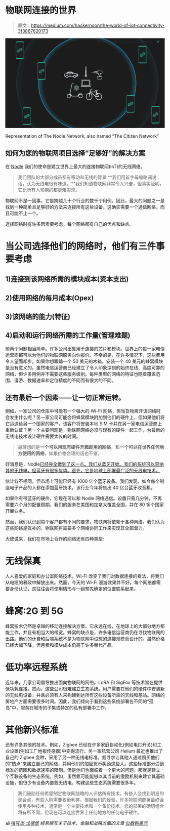 # 物联网连接的世界

> 原文：<https://medium.com/hackernoon/the-world-of-iot-connectivity-3f3867620173>

![](img/40683afa7d4ef335c5b03edf7986efa8.png)

Representation of The Nodle Network, also named “The Citizen Network”

## 如何为您的物联网项目选择“足够好”的解决方案

在 [Nodle](http://nodle.io) 我们的使命是建立世界上最大的连接物联网(IoT)的无线网络。

> 我们团队的大部分成员都有移动和无线的背景:**我们用首字母缩略词说话，认为无线电很有味道。**我们知道物联网非常令人兴奋，但事实证明，它比所有人预期的都更难实现。

物联网不是一回事。它是跨越几十个行业的数千个用例。因此，最大的问题之一是找到一种简单且足够好的方法来连接所有这些设备。这确实需要一个通信网络，而且可能不止一个。

选择网络时有许多因素要考虑，每个网络都有自己的优点和缺点。

# 当公司选择他们的网络时，他们有三件事要考虑

## 1)连接到该网络所需的模块成本(资本支出)

## 2)使用网络的每月成本(Opex)

## 3)该网络的能力(特征)

## 4)启动和运行网络所需的工作量(管理难题)

前两个问题相当简单。许多公司出售用于连接的芯片和模块。世界上的每一家电信运营商都可以为他们的物联网服务向你报价。不幸的是，在许多情况下，这些费用令人望而却步。如果你想跟踪一个 50 美元的木箱，安装一个 40 美元的蜂窝模块是没有意义的。虽然电信运营商已经建立了令人印象深刻的始终在线、高度可靠的网络，但许多用例并不需要这些服务级别。每种类型的网络的特征也随着覆盖范围、漫游、数据速率和定位精度的不同而有很大的不同。

## 还有最后一个因素——让一切正常运转。

例如，一家公司的仓库中可能有一个强大的 Wi-Fi 网络，但当货物离开该网络时会发生什么呢？另一家公司可能会将蜂窝模块附加到他们的硬件上，但如果他们将它运送给另一个国家的客户，该客户将安装本地 SIM 卡并在另一家电信运营商上重新认证？另一个主要问题是，物联网网络必须与现有的硬件一起工作，为最新的无线电技术设计硬件需要太长的时间。

> 最理想的是**一个可以用现有硬件开箱即用的网络**，和**一个可以在世界任何地方使用的网络**，如果价格合理的话也不错。

好消息是，Nodle[已经完全做到了这一点。我们从蓝牙开始。我们的系统可以容纳其他无线电，但蓝牙有很多优势。首先，它是地球上部署最广泛的无线电技术。](http://nodle.io)

估计各不相同，但市场上可能已经有 1000 亿个蓝牙设备。我们发现，如今每个制造电子产品的人都在添加蓝牙技术，该行业今年将售出 40 亿台蓝牙收音机。

如果你有带蓝牙的硬件，它现在可以和 Nodle 网络通信。设置只需几分钟，不再需要六个月的配置周期。我们的服务在美国和加拿大覆盖全国，并在 80 多个国家开展业务。

然而，我们认识到每个客户都有不同的要求，物联网将依赖于各种网络。我们认为这些网络是互补的，物联网将需要多个网络协同工作来实现其全部潜力。

大致说来，我们在市场上合作的网络还有四种类型:

# 无线保真

人人喜爱的家庭和办公室网络技术。Wi-Fi 改变了我们对数据连接的看法，将我们从电缆的暴政中解放出来。然而，今天的 Wi-Fi 漫游效果并不好。每个网络都需要身份认证，这往往会将使用情形与一组预先确定的位置联系起来。

# 蜂窝:2G 到 5G

蜂窝技术仍然是卓越的移动连接解决方案。它永远在线，在地球上的大部分地方都能工作，并且有相当大的带宽。蜂窝的缺点是，许多电信运营商仍在寻找物联网的出路。他们的计费和后端系统不是为物联网中设想的连接规模而设计的。虽然价格已经大幅下降，但月费和模块成本仍高于许多替代产品。

# 低功率远程系统

近年来，几家公司倡导推出面向物联网的网络。LoRA 和 SigFox 等技术旨在提供低功耗连接。然而，这些公司很难建立生态系统。用户需要在他们的硬件中安装新的无线电设备，并且必须有人来构建到达所有这些设备所需的天线和基站。网络的房地产方面需要很多时间。因此，我们倾向于看到这些系统部署在不同的“孤岛”中，服务在城市的子集或特定的私有部署中工作。

# 其他新兴标准

还有许多其他的技术。例如，Zigbee 已经在许多家庭自动化(例如电灯开关)和工业设置(例如工厂地板传感器)中变得流行。另一家私营公司 Helium 最近也推出了自己的 Zigbee 变种，采用了另一种无线电标准。氦寻求让其他人通过购买他们的“热点”来建立自己的网络，并用他们的加密货币奖励这些人。这些标准部分受到标准的范围和数据速率的限制。但是他们也面临着一个更大的问题，那就是建立一个互联设备的生态系统。例如，虽然氦可能能够以其当前的激励机制来建立其基础设施，但很少有设备内置氦无线电。构建这些生态系统需要很多年。

> 我们鼓励任何希望制定物联网战略的人评估所有技术。有些人会找到明显的契合点，有些人则需要权衡利弊。根据我们的经验，许多物联网部署最终会使用多种技术，通常是一个主要技术和一个备份技术。您的部署的确切组合将有所不同，但现在可以连接世界上任何地方的任何电子硬件。

*由* [撰写*杰·戈德堡*](https://medium.com/u/ea79e1249ad9?source=post_page-----3f3867620173--------------------------------) *经常撰写关于技术、金融和战略方面的文章* [*位数到美元*](https://digitstodollars.com/)